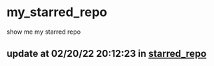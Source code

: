 # my_starred_repo
show me my starred repo

update at 02/20/22 20:12:23 in [starred_repo](./index.html)
---

